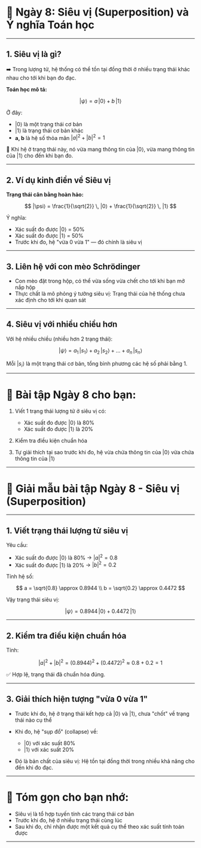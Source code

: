 
# 🧩 **Ngày 8: Siêu vị (Superposition) và Ý nghĩa Toán học**

---

## **1. Siêu vị là gì?**

➡️ Trong lượng tử, hệ thống có thể tồn tại đồng thời ở nhiều trạng thái khác nhau cho tới khi bạn đo đạc.

**Toán học mô tả:**

$$
|\psi⟩ = a \, |0⟩ + b \, |1⟩
$$

Ở đây:

* $|0⟩$ là một trạng thái cơ bản
* $|1⟩$ là trạng thái cơ bản khác
* **a, b** là hệ số thỏa mãn $|a|^2 + |b|^2 = 1$

📌 Khi hệ ở trạng thái này, nó vừa mang thông tin của $|0⟩$, vừa mang thông tin của $|1⟩$ cho đến khi bạn đo.

---

## **2. Ví dụ kinh điển về Siêu vị**

**Trạng thái cân bằng hoàn hảo:**

$$
|\psi⟩ = \frac{1}{\sqrt{2}} \, |0⟩ + \frac{1}{\sqrt{2}} \, |1⟩
$$

Ý nghĩa:

* Xác suất đo được $|0⟩$ = 50%
* Xác suất đo được $|1⟩$ = 50%
* Trước khi đo, hệ "vừa 0 vừa 1" — đó chính là siêu vị

---

## **3. Liên hệ với con mèo Schrödinger**

* Con mèo đặt trong hộp, có thể vừa sống vừa chết cho tới khi bạn mở nắp hộp
* Thực chất là mô phỏng ý tưởng siêu vị: Trạng thái của hệ thống chưa xác định cho tới khi quan sát

---

## **4. Siêu vị với nhiều chiều hơn**

Với hệ nhiều chiều (nhiều hơn 2 trạng thái):

$$
|\psi⟩ = a_1 \, |s_1⟩ + a_2 \, |s_2⟩ + \dots + a_n \, |s_n⟩
$$

Mỗi $|s_i⟩$ là một trạng thái cơ bản, tổng bình phương các hệ số phải bằng 1.

---

# 🎯 **Bài tập Ngày 8 cho bạn:**

1. Viết 1 trạng thái lượng tử ở siêu vị có:

   * Xác suất đo được $|0⟩$ là 80%
   * Xác suất đo được $|1⟩$ là 20%

2. Kiểm tra điều kiện chuẩn hóa

3. Tự giải thích tại sao trước khi đo, hệ vừa chứa thông tin của $|0⟩$ vừa chứa thông tin của $|1⟩$


---

# 📝 **Giải mẫu bài tập Ngày 8 - Siêu vị (Superposition)**

---

## **1. Viết trạng thái lượng tử siêu vị**

Yêu cầu:

* Xác suất đo được $|0⟩$ là 80% → $|a|^2 = 0.8$
* Xác suất đo được $|1⟩$ là 20% → $|b|^2 = 0.2$

Tính hệ số:

$$
a = \sqrt{0.8} \approx 0.8944 \\
b = \sqrt{0.2} \approx 0.4472
$$

Vậy trạng thái siêu vị:

$$
|\psi⟩ = 0.8944 \, |0⟩ + 0.4472 \, |1⟩
$$

---

## **2. Kiểm tra điều kiện chuẩn hóa**

Tính:

$$
|a|^2 + |b|^2 = (0.8944)^2 + (0.4472)^2 \approx 0.8 + 0.2 = 1
$$

✅ Hợp lệ, trạng thái đã chuẩn hóa đúng.

---

## **3. Giải thích hiện tượng "vừa 0 vừa 1"**

* Trước khi đo, hệ ở trạng thái kết hợp cả $|0⟩$ và $|1⟩$, chưa "chốt" về trạng thái nào cụ thể
* Khi đo, hệ "sụp đổ" (collapse) về:

  * $|0⟩$ với xác suất 80%
  * $|1⟩$ với xác suất 20%
* Đó là bản chất của siêu vị: Hệ tồn tại đồng thời trong nhiều khả năng cho đến khi đo đạc.

---

# 🎯 **Tóm gọn cho bạn nhớ:**

* Siêu vị là tổ hợp tuyến tính các trạng thái cơ bản
* Trước khi đo, hệ ở nhiều trạng thái cùng lúc
* Sau khi đo, chỉ nhận được một kết quả cụ thể theo xác suất tính toán được

---
